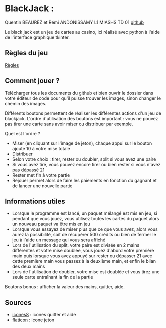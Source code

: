 # BlackJack : 
Quentin BEAUREZ et Rémi ANDONISSAMY L1 MIASHS TD 01 [github](https://github.com/uvsq22204386/Black-Jack)
                                                                                                                    
Le black jack est un jeu de cartes au casino, ici réalisé avec python à l'aide de l'interface graphique tkinter.


## Règles du jeu

[Règles](https://www.regles-de-jeux.com/regle-du-black-jack/)


## Comment jouer ?

Télécharger tous les documents du github et bien ouvrir le dossier dans votre éditeur de code pour qu'il puisse trouver les images, sinon changer le chemin des images.

Différents boutons permettent de réaliser les différentes actions d'un jeu de blackjack.
L'ordre d'utilisation des boutons est important : vous ne pouvez pas tirer une carte sans avoir miser ou distribuer par exemple. 

Quel est l'ordre ?

- Miser (en cliquant sur l'image de jeton), chaque appui sur le bouton ajoute 10 à votre mise totale
- Distribuer 
- Selon votre choix : tirer, rester ou doubler, split si vous avez une paire
- Si vous avez tiré, vous pouvez encore tirer ou bien rester si vous n'avez pas dépassé 21
- Rester met fin à votre partie 
- Rejouer permet alors de faire les paiements en fonction du gagnant et de lancer une nouvelle partie


## Informations utiles
 - Lorsque le programme est lancé, un paquet mélangé est mis en jeu, si pendant que vous jouez, vous utilisez toutes les cartes du paquet alors un nouveau paquet va être mis en jeu
 - Lorsque vous essayez de miser plus que ce que vous avez, alors vous aurez la possibilité, soit de récupérer 500 crédits ou bien de fermer le jeu à l'aide un message
 qui vous sera affiché
 - Lors de l'utilisation du split, votre paire est divisée en 2 mains différentes et votre mise doublée, vous jouez d'abord votre première main puis lorsque vous avez 
 appuyé sur rester ou dépasser 21 avec cette première main vous passez à la deuxième main, et enfin le bilan des deux mains
 - Lors de l'utilisation de doubler, votre mise est doublée et vous tirez une seule carte entraînant la fin de la partie 

Boutons bonus : afficher la valeur des mains, quitter, aide.

## Sources

- [icones8](https://icones8.fr/) : icones quitter et aide
- [flaticon](https://www.flaticon.com/fr/) : icone jeton
